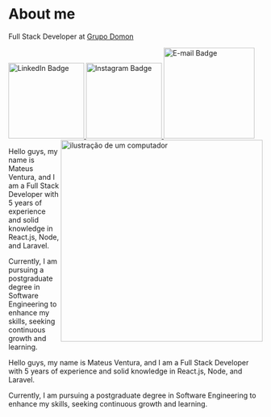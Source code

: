 # About me
Full Stack Developer at [Grupo Domon](https://www.grupodomon.com.br)

<div id="badges">
  <a href="https://www.linkedin.com/in/omateusventura">
    <img src="https://i.ibb.co/LRgwWY8/github-linkedin.png" width="150" alt="LinkedIn Badge"/>
  </a>
  <a href="https://www.instagram.com/omateusventura/">
    <img src="https://i.ibb.co/ww4cTpz/github-instagram.png" width="150" alt="Instagram Badge"/>
  </a>
  <a href="#">
    <img src="https://i.ibb.co/jW6Mkqm/email.png" width="180" alt="E-mail Badge"/>
  </a>
</div>

<img src="https://raw.githubusercontent.com/MicaelliMedeiros/micaellimedeiros/master/image/computer-illustration.png" alt="ilustração de um computador" min-width="400px" max-width="400px" width="400px" align="right" />

<p>
  Hello guys, my name is Mateus Ventura, and I am a Full Stack Developer with 5 years of experience and solid knowledge in React.js, Node, and Laravel.
</p>

<p>
Currently, I am pursuing a postgraduate degree in Software Engineering to enhance my skills, seeking continuous growth and learning.
</p>

<p>
Hello guys, my name is Mateus Ventura, and I am a Full Stack Developer with 5 years of experience and solid knowledge in React.js, Node, and Laravel.
</p>

<p>
Currently, I am pursuing a postgraduate degree in Software Engineering to enhance my skills, seeking continuous growth and learning.
</p>

